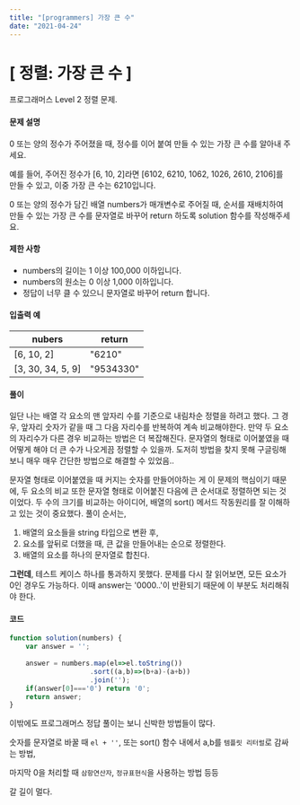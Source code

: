 ```yaml
---
title: "[programmers] 가장 큰 수"
date: "2021-04-24"
---
```

# [ 정렬: 가장 큰 수 ]

프로그래머스 Level 2 정렬 문제.

#### 문제 설명

0 또는 양의 정수가 주어졌을 때, 정수를 이어 붙여 만들 수 있는 가장 큰 수를 알아내 주세요.

예를 들어, 주어진 정수가 [6, 10, 2]라면 [6102, 6210, 1062, 1026, 2610, 2106]를 만들 수 있고, 이중 가장 큰 수는 6210입니다.

0 또는 양의 정수가 담긴 배열 numbers가 매개변수로 주어질 때, 순서를 재배치하여 만들 수 있는 가장 큰 수를 문자열로 바꾸어 return 하도록 solution 함수를 작성해주세요.

#### 제한 사항

+ numbers의 길이는 1 이상 100,000 이하입니다.
+ numbers의 원소는 0 이상 1,000 이하입니다.
+ 정답이 너무 클 수 있으니 문자열로 바꾸어 return 합니다.

#### 입출력 예

| nubers            | return    |
| ----------------- | --------- |
| [6, 10, 2]        | "6210"    |
| [3, 30, 34, 5, 9] | "9534330" |



#### 풀이

일단 나는 배열 각 요소의 맨 앞자리 수를 기준으로 내림차순 정렬을 하려고 했다. 그 경우, 앞자리 숫자가 같을 때 그 다음 자리수를 반복하여 계속 비교해야한다. 만약 두 요소의 자리수가 다른 경우 비교하는 방법은 더 복잡해진다. 문자열의 형태로 이어붙였을 때 어떻게 해야 더 큰 수가 나오게끔 정렬할 수 있을까. 도저히 방법을 찾지 못해 구글링해보니 매우 매우 간단한 방법으로 해결할 수 있었음..  

문자열 형태로 이어붙였을 때 커지는 숫자를 만들어야하는 게 이 문제의 핵심이기 때문에, 두 요소의 비교 또한 문자열 형태로 이어붙진 다음에 큰 순서대로 정렬하면 되는 것이었다. 두 수의 크기를 비교하는 아이디어, 배열의 sort() 메서드 작동원리를 잘 이해하고 있는 것이 중요했다. 풀이 순서는,  

1. 배열의 요소들을 string 타입으로 변환 후,
2. 요소를 앞뒤로 더했을 때, 큰 값을 만들어내는 순으로 정렬한다.
3. 배열의 요소를 하나의 문자열로 합친다.

  

**그런데**, 테스트 케이스 하나를 통과하지 못했다. 문제를 다시 잘 읽어보면, 모든 요소가 0인 경우도 가능하다. 이때 answer는 '0000..'이 반환되기 때문에 이 부분도 처리해줘야 한다.



#### 코드

```javascript
function solution(numbers) {
    var answer = '';
    
    answer = numbers.map(el=>el.toString())
                    .sort((a,b)=>(b+a)-(a+b))
                    .join('');
    if(answer[0]==='0') return '0';
    return answer;
}
```



이밖에도 프로그래머스 정답 풀이는 보니 신박한 방법들이 많다.  

숫자를 문자열로 바꿀 때 ```el + ''```, 또는 sort() 함수 내에서 a,b를 ```템플릿 리터럴```로 감싸는 방법,  

마지막 0을 처리할 때 ```삼항연산자```, ```정규표현식```을 사용하는 방법 등등

  

  

갈 길이 멀다.